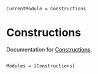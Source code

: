 ```@meta
CurrentModule = Constructions
```

# Constructions

Documentation for [Constructions](https://github.com/ATell-SoundTheory/Constructions.jl).

```@index
```

```@autodocs
Modules = [Constructions]
```
